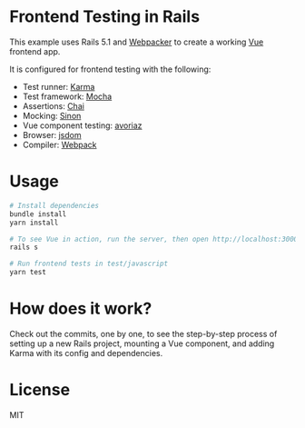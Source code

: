 # Frontend Testing in Rails

This example uses Rails 5.1 and [Webpacker](https://github.com/rails/webpacker) to create a working [Vue](https://github.com/vuejs/vue) frontend app.

It is configured for frontend testing with the following:

* Test runner: [Karma](https://github.com/karma-runner/karma)
* Test framework: [Mocha](https://github.com/mochajs/mocha)
* Assertions: [Chai](https://github.com/chaijs/chai)
* Mocking: [Sinon](https://github.com/sinonjs/sinon)
* Vue component testing: [avoriaz](https://github.com/eddyerburgh/avoriaz)
* Browser: [jsdom](https://github.com/tmpvar/jsdom)
* Compiler: [Webpack](https://github.com/webpack/webpack)

# Usage

```sh
# Install dependencies
bundle install
yarn install

# To see Vue in action, run the server, then open http://localhost:3000 in your browser
rails s

# Run frontend tests in test/javascript
yarn test
```

# How does it work?

Check out the commits, one by one, to see the step-by-step process of setting up a new Rails project, mounting a Vue component, and adding Karma with its config and dependencies.

# License

MIT
